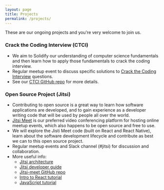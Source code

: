 ```yaml
---
layout: page
title: Projects
permalink: /projects/
---
```


These are our ongoing projects and you're very welcome to join us.

### Crack the Coding Interview (CTCI)

- We aim to Solidify our understanding of computer science fundamentals and then learn how to apply those fundamentals to crack the coding interview.
- Regular meetup event to discuss specific solutions to <a href="https://www.crackingthecodinginterview.com/" target="_blank">Crack the Coding Interview</a> questions.
- See our <a href="https://github.com/code-mentoring/ctci" target="_blank">CTCI GitHub repo</a> for more details.
  
### Open Source Project (Jitsi)

- Contributing to open source is a great way to learn how software applications are developed, and to gain experience
as a developer writing code that will be used by people all over the world.
- [Jitsi Meet](https://meet.jit.si/) is our preferred video conferencing platform for hosting online meetup events,
which also happens to be open source and free to use.
- We will explore the Jisti Meet code (built on React and React Native), learn about the software development lifecycle
and contribute as best we can to this open source project.
- Regular meetup events and Slack channel (#jitsi) for discussion and collaboration.
- More useful info:
  - [Jitsi architecture](https://jitsi.github.io/handbook/docs/architecture)
  - [Jitsi developer guide](https://jitsi.github.io/handbook/docs/dev-guide/dev-guide-start)
  - [Jitsi-meet GitHub repo](https://github.com/jitsi/jitsi-meet)
  - [Intro to React tutorial]( https://reactjs.org/tutorial/tutorial.html#developer-tools)
  - [JavaScript tutorial](https://developer.mozilla.org/en-US/docs/Web/JavaScript/A_re-introduction_to_JavaScript)

